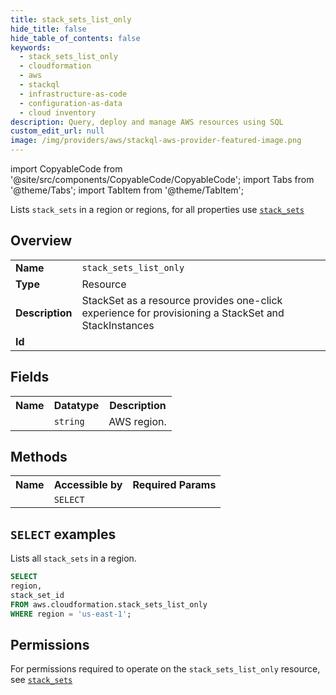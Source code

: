 ```yaml
---
title: stack_sets_list_only
hide_title: false
hide_table_of_contents: false
keywords:
  - stack_sets_list_only
  - cloudformation
  - aws
  - stackql
  - infrastructure-as-code
  - configuration-as-data
  - cloud inventory
description: Query, deploy and manage AWS resources using SQL
custom_edit_url: null
image: /img/providers/aws/stackql-aws-provider-featured-image.png
---
```


import CopyableCode from '@site/src/components/CopyableCode/CopyableCode';
import Tabs from '@theme/Tabs';
import TabItem from '@theme/TabItem';

Lists <code>stack_sets</code> in a region or regions, for all properties use <a href="/providers/aws/serviceName/stack_sets/"><code>stack_sets</code></a>

## Overview
<table><tbody>
<tr><td><b>Name</b></td><td><code>stack_sets_list_only</code></td></tr>
<tr><td><b>Type</b></td><td>Resource</td></tr>
<tr><td><b>Description</b></td><td>StackSet as a resource provides one-click experience for provisioning a StackSet and StackInstances</td></tr>
<tr><td><b>Id</b></td><td><CopyableCode code="aws.cloudformation.stack_sets_list_only" /></td></tr>
</tbody></table>

## Fields
<table><tbody><tr><th>Name</th><th>Datatype</th><th>Description</th></tr><tr><td><CopyableCode code="region" /></td><td><code>string</code></td><td>AWS region.</td></tr>
</tbody></table>

## Methods

<table><tbody>
  <tr>
    <th>Name</th>
    <th>Accessible by</th>
    <th>Required Params</th>
  </tr>
  <tr>
    <td><CopyableCode code="list_resources" /></td>
    <td><code>SELECT</code></td>
    <td><CopyableCode code="region" /></td>
  </tr>
</tbody></table>

## `SELECT` examples
Lists all <code>stack_sets</code> in a region.
```sql
SELECT
region,
stack_set_id
FROM aws.cloudformation.stack_sets_list_only
WHERE region = 'us-east-1';
```


## Permissions

For permissions required to operate on the <code>stack_sets_list_only</code> resource, see <a href="/providers/aws/cloudformation/stack_sets/#permissions"><code>stack_sets</code></a>

